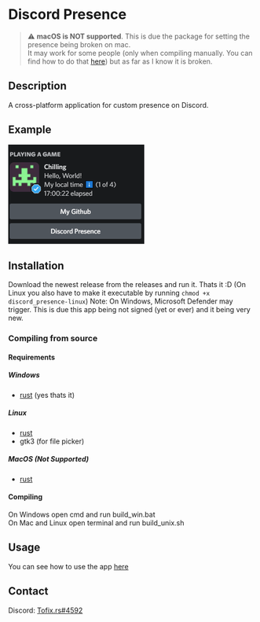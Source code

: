 # Discord Presence

> :warning: **macOS is NOT supported**. This is due the package for setting the presence being broken on mac.  
> It may work for some people (only when compiling manually. You can find how to do that [here](#compiling-from-source)) but as far as I know it is broken.

## Description

A cross-platform application for custom presence on Discord.

## Example

![Example Presence](https://raw.githubusercontent.com/Tofix26/discord_presence/master/.github/assets/Example%20Presence.gif)

## Installation

Download the newest release from the releases and run it. Thats it :D (On Linux you also have to make it executable by running `chmod +x discord_presence-linux`)
Note: On Windows, Microsoft Defender may trigger. This is due this app being not signed (yet or ever) and it being very new.

### Compiling from source

#### Requirements

##### Windows

- [rust](https://rustup.rs/) (yes thats it)

##### Linux

- [rust](https://rustup.rs/)
- gtk3 (for file picker)

##### MacOS (Not Supported)

- [rust](https://rustup.rs/)

#### Compiling

On Windows open cmd and run build_win.bat  
On Mac and Linux open terminal and run build_unix.sh

## Usage

You can see how to use the app [here](https://github.com/Tofix26/discord_presence/wiki/Guide)

## Contact

Discord: [Tofix.rs#4592](https://discord.com/users/436947586788884490)
